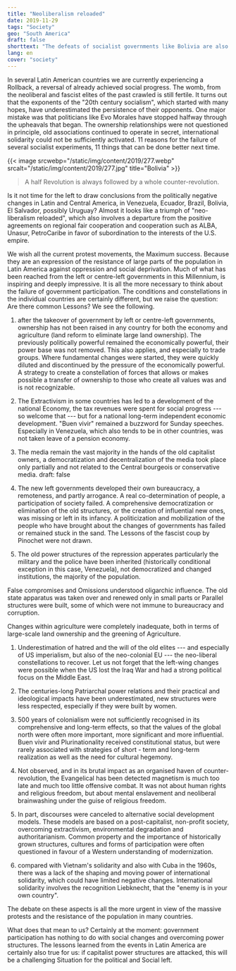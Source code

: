 ```yaml
---
title: "Neoliberalism reloaded"
date: 2019-11-29
tags: "Society"
geo: "South America"
draft: false
shorttext: "The defeats of socialist governments like Bolivia are also due to the fact that they only half-heartedly started their Revolution."
lang: en
cover: "society"
---
```


In several Latin American countries we are currently experiencing a
Rollback, a reversal of already achieved social progress. The womb, from
the neoliberal and fascist elites of the past crawled is still fertile.
It turns out that the exponents of the "20th century socialism", which
started with many hopes, have underestimated the persistence of their
opponents. One major mistake was that politicians like Evo Morales have
stopped halfway through the upheavals that began. The ownership
relationships were not questioned in principle, old associations
continued to operate in secret, international solidarity could not be
sufficiently activated. 11 reasons for the failure of several socialist
experiments, 11 things that can be done better next time.

{{< image srcwebp="/static/img/content/2019/277.webp" srcalt="/static/img/content/2019/277.jpg" title="Bolivia" >}}

> A half Revolution is always followed by a whole counter-revolution.

Is it not time for the left to draw conclusions from the politically
negative changes in Latin and Central America, in Venezuela, Ecuador,
Brazil, Bolivia, El Salvador, possibly Uruguay? Almost it looks like a
triumph of "neo-liberalism reloaded", which also involves a departure
from the positive agreements on regional fair cooperation and
cooperation such as ALBA, Unasur, PetroCaribe in favor of subordination
to the interests of the U.S. empire.

We wish all the current protest movements, the Maximum success. Because
they are an expression of the resistance of large parts of the
population in Latin America against oppression and social deprivation.
Much of what has been reached from the left or centre-left governments
in this Millennium, is inspiring and deeply impressive. It is all the
more necessary to think about the failure of government participation.
The conditions and constellations in the individual countries are
certainly different, but we raise the question: Are there common
Lessons? We see the following.

1.  after the takeover of government by left or centre-left governments,
    ownership has not been raised in any country for both the economy
    and agriculture (land reform to eliminate large land ownership). The
    previously politically powerful remained the economically powerful,
    their power base was not removed. This also applies, and especially
    to trade groups. Where fundamental changes were started, they were
    quickly diluted and discontinued by the pressure of the economically
    powerful. A strategy to create a constellation of forces that allows
    or makes possible a transfer of ownership to those who create all
    values was and is not recognizable.

2.  The Extractivism in some countries has led to a development of the
    national Economy, the tax revenues were spent for social progress
    --- so welcome that --- but for a national long-term independent
    economic development. "Buen vivir" remained a buzzword for Sunday
    speeches. Especially in Venezuela, which also tends to be in other
    countries, was not taken leave of a pension economy.

3.  The media remain the vast majority in the hands of the old
    capitalist owners, a democratization and decentralization of the
    media took place only partially and not related to the Central
    bourgeois or conservative media.
draft: false

4.  The new left governments developed their own bureaucracy, a
    remoteness, and partly arrogance. A real co-determination of people,
    a participation of society failed. A comprehensive democratization
    or elimination of the old structures, or the creation of influential
    new ones, was missing or left in its infancy. A politicization and
    mobilization of the people who have brought about the changes of
    governments has failed or remained stuck in the sand. The Lessons of
    the fascist coup by Pinochet were not drawn.

5.  The old power structures of the repression apperates particularly
    the military and the police have been inherited (historically
    conditional exception in this case, Venezuela), not democratized and
    changed institutions, the majority of the population.

False compromises and Omissions understood oligarchic influence. The old
state apparatus was taken over and renewed only in small parts or
Parallel structures were built, some of which were not immune to
bureaucracy and corruption.

Changes within agriculture were completely inadequate, both in terms of
large-scale land ownership and the greening of Agriculture.

1.  Underestimation of hatred and the will of the old elites --- and
    especially of US imperialism, but also of the neo-colonial EU ---
    the neo-liberal constellations to recover. Let us not forget that
    the left-wing changes were possible when the US lost the Iraq War
    and had a strong political focus on the Middle East.

2.  The centuries-long Patriarchal power relations and their practical
    and ideological impacts have been underestimated, new structures
    were less respected, especially if they were built by women.

3.  500 years of colonialism were not sufficiently recognised in its
    comprehensive and long-term effects, so that the values of the
    global north were often more important, more significant and more
    influential. Buen vivir and Plurinationality received constitutional
    status, but were rarely associated with strategies of short - term
    and long-term realization as well as the need for cultural hegemony.

4.  Not observed, and in its brutal impact as an organised haven of
    counter-revolution, the Evangelical has been detected magnetism is
    much too late and much too little offensive combat. It was not about
    human rights and religious freedom, but about mental enslavement and
    neoliberal brainwashing under the guise of religious freedom.

5.  In part, discourses were canceled to alternative social development
    models. These models are based on a post-capitalist, non-profit
    society, overcoming extractivism, environmental degradation and
    authoritarianism. Common property and the importance of historically
    grown structures, cultures and forms of participation were often
    questioned in favour of a Western understanding of modernization.

6.  compared with Vietnam\'s solidarity and also with Cuba in the 1960s,
    there was a lack of the shaping and moving power of international
    solidarity, which could have limited negative changes. International
    solidarity involves the recognition Liebknecht, that the "enemy is
    in your own country".

The debate on these aspects is all the more urgent in view of the
massive protests and the resistance of the population in many countries.

What does that mean to us? Certainly at the moment: government
participation has nothing to do with social changes and overcoming power
structures. The lessons learned from the events in Latin America are
certainly also true for us: if capitalist power structures are attacked,
this will be a challenging Situation for the political and Social left.
